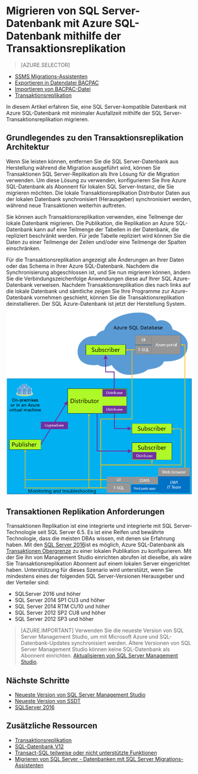 <properties
   pageTitle="Migrieren zu SQL-Datenbank mithilfe der Transaktionsreplikation | Microsoft Azure"
   description="Importieren von Microsoft Azure SQL-Datenbank Datenbankmigration Datenbank Transaktionsreplikation"
   services="sql-database"
   documentationCenter=""
   authors="CarlRabeler"
   manager="jhubbard"
   editor=""/>

<tags
   ms.service="sql-database"
   ms.devlang="NA"
   ms.topic="article"
   ms.tgt_pltfrm="NA"
   ms.workload="sqldb-migrate"
   ms.date="08/23/2016"
   ms.author="carlrab"/>

# <a name="migrate-sql-server-database-to-azure-sql-database-using-transactional-replication"></a>Migrieren von SQL Server-Datenbank mit Azure SQL-Datenbank mithilfe der Transaktionsreplikation

> [AZURE.SELECTOR]
- [SSMS Migrations-Assistenten](sql-database-cloud-migrate-compatible-using-ssms-migration-wizard.md)
- [Exportieren in Datendatei BACPAC](sql-database-cloud-migrate-compatible-export-bacpac-ssms.md)
- [Importieren von BACPAC-Datei](sql-database-cloud-migrate-compatible-import-bacpac-ssms.md)
- [Transaktionsreplikation](sql-database-cloud-migrate-compatible-using-transactional-replication.md)

In diesem Artikel erfahren Sie, eine SQL Server-kompatible Datenbank mit Azure SQL-Datenbank mit minimaler Ausfallzeit mithilfe der SQL Server-Transaktionsreplikation migrieren.

## <a name="understanding-the-transactional-replication-architecture"></a>Grundlegendes zu den Transaktionsreplikation Architektur

Wenn Sie leisten können, entfernen Sie die SQL Server-Datenbank aus Herstellung während die Migration ausgeführt wird, können Sie Transaktionen SQL Server-Replikation als Ihre Lösung für die Migration verwenden. Um diese Lösung zu verwenden, konfigurieren Sie Ihre Azure SQL-Datenbank als Abonnent für lokalen SQL Server-Instanz, die Sie migrieren möchten. Die lokale Transaktionsreplikation Distributor Daten aus der lokalen Datenbank synchronisiert (Herausgeber) synchronisiert werden, während neue Transaktionen weiterhin auftreten. 

Sie können auch Transaktionsreplikation verwenden, eine Teilmenge der lokale Datenbank migrieren. Die Publikation, die Replikation an Azure SQL-Datenbank kann auf eine Teilmenge der Tabellen in der Datenbank, die repliziert beschränkt werden. Für jede Tabelle repliziert wird können Sie die Daten zu einer Teilmenge der Zeilen und/oder eine Teilmenge der Spalten einschränken.

Für die Transaktionsreplikation angezeigt alle Änderungen an Ihrer Daten oder das Schema in Ihrer Azure SQL-Datenbank. Nachdem die Synchronisierung abgeschlossen ist, und Sie nun migrieren können, ändern Sie die Verbindungszeichenfolge Anwendungen diese auf Ihrer SQL Azure-Datenbank verweisen. Nachdem Transaktionsreplikation dies nach links auf die lokale Datenbank und sämtliche zeigen Sie Ihre Programme zur Azure-Datenbank vornehmen geschieht, können Sie die Transaktionsreplikation deinstallieren. Der SQL Azure-Datenbank ist jetzt der Herstellung System.

 ![SeedCloudTR Diagramm](./media/sql-database-cloud-migrate/SeedCloudTR.png)

## <a name="transactional-replication-requirements"></a>Transaktionen Replikation Anforderungen

Transaktionen Replikation ist eine integrierte und integrierte mit SQL Server-Technologie seit SQL Server 6.5. Es ist eine Reifen und bewährte Technologie, dass die meisten DBAs wissen, mit denen sie Erfahrung haben. Mit den [SQL Server 2016](https://www.microsoft.com/en-us/cloud-platform/sql-server)ist es möglich, Azure SQL-Datenbank als [Transaktionen Obergrenze](https://msdn.microsoft.com/library/mt589530.aspx) zu einer lokalen Publikation zu konfigurieren. Mit der Sie ihn von Management Studio einrichten abrufen ist dieselbe, als wäre Sie Transaktionsreplikation Abonnent auf einem lokalen Server eingerichtet haben. Unterstützung für dieses Szenario wird unterstützt, wenn Sie mindestens eines der folgenden SQL Server-Versionen Herausgeber und der Verteiler sind:

 - SQLServer 2016 und höher 
 - SQL Server 2014 SP1 CU3 und höher
 - SQL Server 2014 RTM CU10 und höher
 - SQL Server 2012 SP2 CU8 und höher
 - SQL Server 2012 SP3 und höher


> [AZURE.IMPORTANT] Verwenden Sie die neueste Version von SQL Server Management Studio, um mit Microsoft Azure und SQL-Datenbank-Updates synchronisiert werden. Ältere Versionen von SQL Server Management Studio können keine SQL-Datenbank als Abonnent einrichten. [Aktualisieren von SQL Server Management Studio](https://msdn.microsoft.com/library/mt238290.aspx).


## <a name="next-steps"></a>Nächste Schritte

- [Neueste Version von SQL Server Management Studio](https://msdn.microsoft.com/library/mt238290.aspx)
- [Neueste Version von SSDT](https://msdn.microsoft.com/library/mt204009.aspx)
- [SQLServer 2016](https://www.microsoft.com/en-us/cloud-platform/sql-server)

## <a name="additional-resources"></a>Zusätzliche Ressourcen

- [Transaktionsreplikation](https://msdn.microsoft.com/library/mt589530.aspx)
- [SQL-Datenbank V12](sql-database-v12-whats-new.md)
- [Transact-SQL teilweise oder nicht unterstützte Funktionen](sql-database-transact-sql-information.md)
- [Migrieren von SQL Server - Datenbanken mit SQL Server Migrations-Assistenten](http://blogs.msdn.com/b/ssma/)
